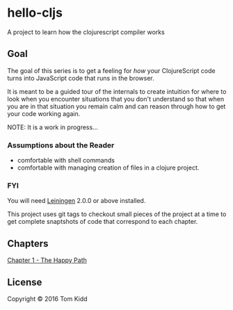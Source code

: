 # hello-cljs

A project to learn how the clojurescript compiler works

## Goal

The goal of this series is to get a feeling for _how_ your ClojureScript 
code turns into JavaScript code that runs in the browser.

It is meant to be a guided tour of the internals to create intuition for
where to look when you encounter situations that you don't understand so
that when you are in that situation you remain calm and can reason through
how to get your code working again.

NOTE: It is a work in progress...

### Assumptions about the Reader

* comfortable with shell commands
* comfortable with managing creation of files in a clojure project.

### FYI

You will need [Leiningen][] 2.0.0 or above installed.

[leiningen]: https://github.com/technomancy/leiningen


This project uses git tags to checkout small pieces of the project at a time 
to get complete snaptshots of code that correspond to each chapter.


## Chapters

[Chapter 1 - The Happy Path](/doc/chapter_001_the_happy_path.md)


## License

Copyright © 2016 Tom Kidd
